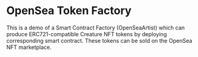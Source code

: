# OpenSea Token Factory
This is a demo of a Smart Contract Factory (OpenSeaArtist) which can produce ERC721-compatible Creature NFT tokens by deploying corresponding smart contract.
These tokens can be sold on the OpenSea NFT marketplace.
